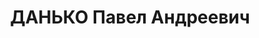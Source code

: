 ---
title: ДАНЬКО Павел Андреевич
description: 'Род. в 1883, Черниговская губ., Борзенский уезд, с. Туркеновка, украинец,
  член ВКП(б) с 1927г. по 1935г., исключен за присвоение стажа. Проживал: ст. Сочи.
  Начальник депо ст.Сочи

  Арестован 30.01.1937. Обв.: к/р деятельность по ст.ст. 58-8, 58-9, 58-11 УК РСФСР.
  Приговор: выездная сессия ВК ВС СССР в г. Ростов-на-Дону, 16.06.1937 – ВМН с конфискацией
  имущества. Расстрелян 16.06.1937, в г.Ростове-на-Дону.

  Реабилитирован ВК ВС СССР 24.10.1957 за отсутствием состава преступления'
---